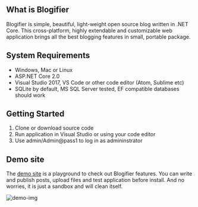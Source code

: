 ## What is Blogifier

Blogifier is simple, beautiful, light-weight open source blog written in .NET Core. This cross-platform, highly extendable and customizable web application brings all the best blogging features in small, portable package.

## System Requirements

* Windows, Mac or Linux
* ASP.NET Core 2.0
* Visual Studio 2017, VS Code or other code editor (Atom, Sublime etc)
* SQLite by default, MS SQL Server tested, EF compatible databases should work

## Getting Started

1. Clone or download source code
2. Run application in Visual Studio or using your code editor
3. Use admin/Admin@pass1 to log in as admininstrator

## Demo site

The [demo site](http://blogifier.azurewebsites.net) is a playground to check out Blogifier features. You can write and publish posts, upload files and test application before install. And no worries, it is just a sandbox and will clean itself.

![demo-img](https://user-images.githubusercontent.com/1932785/38769576-c1d92a8c-3fca-11e8-96a7-acfd848de339.png)
